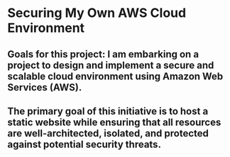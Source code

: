 # Securing My Own AWS Cloud Environment

## Goals for this project: I am embarking on a project to design and implement a secure and scalable cloud environment using Amazon Web Services (AWS). 
## The primary goal of this initiative is to host a static website while ensuring that all resources are well-architected, isolated, and protected against potential security threats.